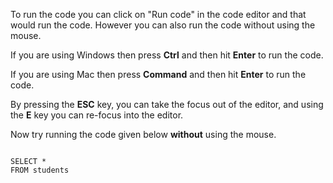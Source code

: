 To run the code you can click on "Run code" in the code editor and that would run the code.
However you can also run the code without using the mouse.

If you are using Windows then press **Ctrl** and then hit **Enter** to run the code.

If you are using Mac then press **Command** and then hit **Enter** to run the code.

By pressing the **ESC** key, you can take the focus out of the editor, and using the **E** key you can re-focus into the editor.

Now try running the code given below **without** using the mouse.

<codeblock language="sql" dbName="students1.db" type="lesson">
<code>
SELECT *
FROM students
</code>
</codeblock>
